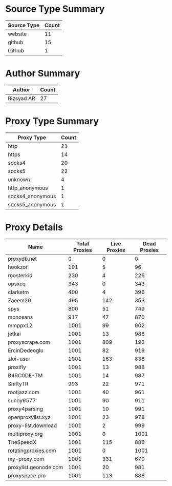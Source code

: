 # Source Type Summary

| Source Type | Count |
|-------------|-------|
| website | 11 |
| github | 15 |
| Github | 1 |


# Author Summary

| Author | Count |
|--------|-------|
| Rizsyad AR | 27 |


# Proxy Type Summary

| Proxy Type | Count |
|------------|-------|
| http | 21 |
| https | 14 |
| socks4 | 20 |
| socks5 | 22 |
| unknown | 4 |
| http_anonymous | 1 |
| socks4_anonymous | 1 |
| socks5_anonymous | 1 |


# Proxy Details

| Name | Total Proxies | Live Proxies | Dead Proxies |
|------|---------------|--------------|---------------|
| proxydb.net | 0 | 0 | 0 |
| hookzof | 101 | 5 | 96 |
| roosterkid | 230 | 4 | 226 |
| opsxcq | 343 | 0 | 343 |
| clarketm | 400 | 4 | 396 |
| Zaeem20 | 495 | 142 | 353 |
| spys | 800 | 51 | 749 |
| monosans | 917 | 47 | 870 |
| mmppx12 | 1001 | 99 | 902 |
| jetkai | 1001 | 13 | 988 |
| proxyscrape.com | 1001 | 809 | 192 |
| ErcinDedeoglu | 1001 | 82 | 919 |
| zloi-user | 1001 | 163 | 838 |
| proxifly | 1001 | 13 | 988 |
| B4RC0DE-TM | 1001 | 14 | 987 |
| ShiftyTR | 993 | 22 | 971 |
| rootjazz.com | 1001 | 40 | 961 |
| sunny9577 | 1001 | 90 | 911 |
| proxy4parsing | 1001 | 10 | 991 |
| openproxylist.xyz | 1001 | 23 | 978 |
| proxy-list.download | 1001 | 2 | 999 |
| multiproxy.org | 1001 | 0 | 1001 |
| TheSpeedX | 1001 | 115 | 886 |
| rotatingproxies.com | 1001 | 0 | 1001 |
| my-proxy.com | 1001 | 331 | 670 |
| proxylist.geonode.com | 1001 | 20 | 981 |
| proxyspace.pro | 1001 | 113 | 888 |
